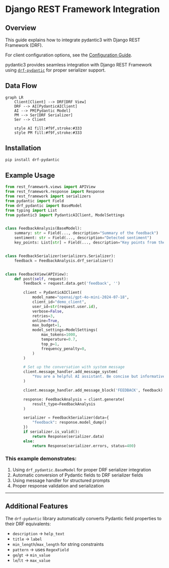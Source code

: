# Django REST Framework Integration

## Overview

This guide explains how to integrate pydantic3 with Django REST Framework (DRF).

For client configuration options, see the [Configuration Guide](../getting-started/configuration.md).

pydantic3 provides seamless integration with Django REST Framework using [`drf-pydantic`](https://pypi.org/project/drf-pydantic/) for proper serializer support.

## Data Flow

```mermaid
graph LR
    Client[Client] --> DRF[DRF View]
    DRF --> AI[PydanticAIClient]
    AI --> PM[Pydantic Model]
    PM --> Ser[DRF Serializer]
    Ser --> Client

    style AI fill:#f9f,stroke:#333
    style PM fill:#f9f,stroke:#333
```

## Installation

```bash
pip install drf-pydantic
```

## Example Usage

```python
from rest_framework.views import APIView
from rest_framework.response import Response
from rest_framework import serializers
from pydantic import Field
from drf_pydantic import BaseModel
from typing import List
from pydantic3 import PydanticAIClient, ModelSettings


class FeedbackAnalysis(BaseModel):
    summary: str = Field(..., description="Summary of the feedback")
    sentiment: str = Field(..., description="Detected sentiment")
    key_points: List[str] = Field(..., description="Key points from the feedback")


class FeedbackSerializer(serializers.Serializer):
    feedback = FeedbackAnalysis.drf_serializer()


class FeedbackView(APIView):
    def post(self, request):
        feedback = request.data.get('feedback', '')

        client = PydanticAIClient(
            model_name="openai/gpt-4o-mini-2024-07-18",
            client_id="demo_client",
            user_id=str(request.user.id),
            verbose=False,
            retries=3,
            online=True,
            max_budget=1,
            model_settings=ModelSettings(
                max_tokens=1000,
                temperature=0.7,
                top_p=1,
                frequency_penalty=0,
            )
        )

        # Set up the conversation with system message
        client.message_handler.add_message_system(
            "You are a helpful AI assistant. Be concise but informative."
        )

        client.message_handler.add_message_block('FEEDBACK', feedback)

        response: FeedbackAnalysis = client.generate(
            result_type=FeedbackAnalysis
        )

        serializer = FeedbackSerializer(data={
            "feedback": response.model_dump()
        })
        if serializer.is_valid():
            return Response(serializer.data)
        else:
            return Response(serializer.errors, status=400)
```

### This example demonstrates:
1. Using `drf_pydantic.BaseModel` for proper DRF serializer integration
2. Automatic conversion of Pydantic fields to DRF serializer fields
3. Using message handler for structured prompts
4. Proper response validation and serialization

---

## Additional Features

The `drf-pydantic` library automatically converts Pydantic field properties to their DRF equivalents:
- `description` → `help_text`
- `title` → `label`
- `min_length`/`max_length` for string constraints
- `pattern` → uses `RegexField`
- `ge`/`gt` → `min_value`
- `le`/`lt` → `max_value`
